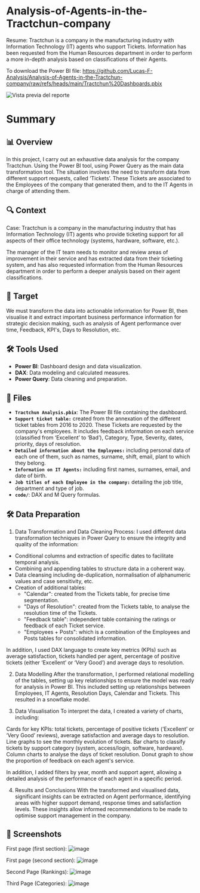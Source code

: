 # Analysis-of-Agents-in-the-Tractchun-company
Resume: Tractchun is a company in the manufacturing industry with Information Technology (IT) agents who support Tickets. Information has been requested from the Human Resources department in order to perform a more in-depth analysis based on classifications of their Agents.

To download the Power BI file: https://github.com/Lucas-F-Analysis/Analysis-of-Agents-in-the-Tractchun-company/raw/refs/heads/main/Tractchun%20Dashboards.pbix


![Vista previa del reporte]([URL_DEL_GIF](https://github.com/Lucas-F-Analysis/Analysis-of-Agents-in-the-Tractchun-company/blob/main/Tractchun%20Dashboards%20GIF.gif))

# Summary

## 📊 Overview
In this project, I carry out an exhaustive data analysis for the company Tractchun. Using the Power BI tool, using Power Query as the main data transformation tool. The situation involves the need to transform data from different support requests, called ‘Tickets’. These Tickets are associated to the Employees of the company that generated them, and to the IT Agents in charge of attending them.

## 🔍 Context
Case: Tractchun is a company in the manufacturing industry that has Information Technology (IT) agents who provide ticketing support for all aspects of their office technology (systems, hardware, software, etc.).

The manager of the IT team needs to monitor and review areas of improvement in their service and has extracted data from their ticketing system, and has also requested information from the Human Resources department in order to perform a deeper analysis based on their agent classifications.

## 🎯 Target
We must transform the data into actionable information for Power BI, then visualise it and extract important business performance information for strategic decision making, such as analysis of Agent performance over time, Feedback, KPI's, Days to Resolution, etc. 

## 🛠️ Tools Used
- **Power BI**: Dashboard design and data visualization.
- **DAX**: Data modeling and calculated measures.
- **Power Query**: Data cleaning and preparation.

## 📂 Files
- **`Tractchun Analysis.pbix`**: The Power BI file containing the dashboard.
- **`Support ticket table:`** created from the annexation of the different ticket tables from 2016 to 2020. These Tickets are requested by the company's employees. It includes feedback information on each service (classified from ‘Excellent’ to ‘Bad’), Category, Type, Severity, dates, priority, days of resolution.
- **`Detailed information about the Employees:`** including personal data of each one of them, such as names, surname, shift, email, plant to which they belong.
- **`Information on IT Agents:`** including first names, surnames, email, and date of birth.
- **`Job titles of each Employee in the company:`** detailing the job title, department and type of job.
- **`code/`**: DAX and M Query formulas.

## 🛠️ Data Preparation
1) Data Transformation and Data Cleaning Process:
I used different data transformation techniques in Power Query to ensure the integrity and quality of the information:

- Conditional columns and extraction of specific dates to facilitate temporal analysis.
- Combining and appending tables to structure data in a coherent way.
- Data cleansing including de-duplication, normalisation of alphanumeric values and case sensitivity, etc.
- Creation of additional tables:
    - "Calendar": created from the Tickets table, for precise time segmentation. 
    - "Days of Resolution": created from the Tickets table, to analyse the resolution time of the Tickets.
    - "Feedback table": independent table containing the ratings or feedback of each Ticket service.
    - "Employees + Posts": which is a combination of the Employees and Posts tables for consolidated information.

In addition, I used DAX language to create key metrics (KPIs) such as average satisfaction, tickets handled per agent, percentage of positive tickets (either ‘Excellent’ or ‘Very Good’) and average days to resolution.

2) Data Modelling
After the transformation, I performed relational modelling of the tables, setting up key relationships to ensure the model was ready for analysis in Power BI. This included setting up relationships between Employees, IT Agents, Resolution Days, Calendar and Tickets. This resulted in a snowflake model.

3) Data Visualisation
To interpret the data, I created a variety of charts, including:

Cards for key KPIs: total tickets, percentage of positive tickets (‘Excellent’ or ‘Very Good’ reviews), average satisfaction and average days to resolution.
Line graphs to see the monthly evolution of tickets.
Bar charts to classify tickets by support category (system, access/login, software, hardware).
Column charts to analyse the days of ticket resolution.
Donut graph to show the proportion of feedback on each agent's service.

In addition, I added filters by year, month and support agent, allowing a detailed analysis of the performance of each agent in a specific period.

4) Results and Conclusions
With the transformed and visualised data, significant insights can be extracted on Agent performance, identifying areas with higher support demand, response times and satisfaction levels. These insights allow informed recommendations to be made to optimise support management in the company.

## 📸 Screenshots
First page (first section):
![image](https://github.com/user-attachments/assets/d896ff2d-e4ce-4dfb-82ca-926f99d13596)

First page (second section):
![image](https://github.com/user-attachments/assets/7f7c6c14-955a-4222-a02b-e52499bbbce0)

Second Page (Rankings):
![image](https://github.com/user-attachments/assets/95d163db-6b28-4eb8-8cdc-9a38d7533c91)

Third Page (Categories): 
![image](https://github.com/user-attachments/assets/b7596822-9b88-49a2-80a2-07fab673807a)
